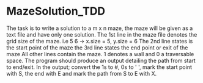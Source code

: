 # MazeSolution_TDD
The task is to write a solution to a m x n maze, the maze will be given as a text file and have only one solution.
The 1st line in the maze file denotes the grid size of the maze. i.e 5 6 -> x.size = 5, y.size = 6
The 2nd line states is the start point of the maze
the 3rd line states the end point or exit of the maze
All other lines contain the maze. 1 denotes a wall and 0 a traversable space. 
The program should produce an output detailing the path from start to end/exit. 
In the output; convert the 1s to #, 0s to '  ', mark the start point with S, the end with E and mark the path from S to E with X.
